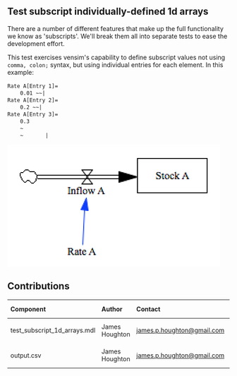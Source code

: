 Test subscript individually-defined 1d arrays
--------------------------------------------

There are a number of different features that make up the full functionality we know as 
'subscripts'. We'll break them all into separate tests to ease the development effort.

This test exercises vensim's capability to define subscript values not using `comma, colon;` syntax, but using individual entries for each element. In this example:

~~~
Rate A[Entry 1]=
	0.01 ~~|
Rate A[Entry 2]=
	0.2 ~~|
Rate A[Entry 3]=
	0.3
	~	
	~		|
~~~



![Vensim screenshot](vensim_screenshot.png)


Contributions
-------------

| Component                         | Author          | Contact                    | Date    | Software Version        |
|:--------------------------------- |:--------------- |:-------------------------- |:------- |:----------------------- |
| test_subscript_1d_arrays.mdl      | James Houghton  | james.p.houghton@gmail.com | 11/17/15 | Vensim DSS 6.3 for Mac  |
| output.csv                        | James Houghton  | james.p.houghton@gmail.com | 11/17/15 | Vensim DSS 6.3 for Mac  |
